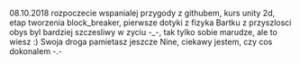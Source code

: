 08.10.2018 rozpoczecie wspanialej przygody z githubem, kurs unity 2d, etap tworzenia block_breaker, pierwsze dotyki z fizyka
           Bartku z przyszlosci obys byl bardziej szczesliwy w zyciu -_-, tak tylko sobie marudze, ale to wiesz :)
           Swoja droga pamietasz jeszcze Nine, ciekawy jestem, czy cos dokonalem -.-
